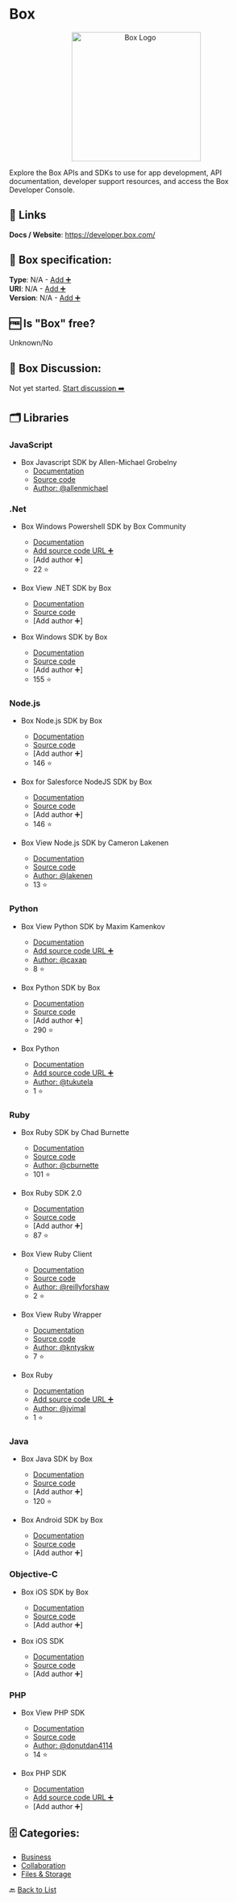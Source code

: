 # Box
<p align="center">
    <img width="256" src="https://raw.githubusercontent.com/apis-list/apis-list/main/apis/box/logo_256x256.png" alt="Box Logo"/>
</p>
Explore the Box APIs and SDKs to use for app development,
API documentation, developer support resources, and access
the Box Developer Console.

##  🔗 Links
**Docs / Website**: https://developer.box.com/

## 🧬 Box specification:
**Type**: N/A - [Add ➕](https://github.com/apis-list/apis-list/edit/main/apis-list.yaml)  
**URI**: N/A - [Add ➕](https://github.com/apis-list/apis-list/edit/main/apis-list.yaml)  
**Version**: N/A - [Add ➕](https://github.com/apis-list/apis-list/edit/main/apis-list.yaml)

## 🆓 Is "Box" free?
 Unknown/No 

## 💬 Box Discussion:
Not yet started. [Start discussion ➡️](https://github.com/apis-list/apis-list/discussions/new)

## 🗂️ Libraries
### JavaScript
- Box Javascript SDK by Allen-Michael Grobelny
    - [Documentation](https://github.com/allenmichael/box-javascript-sdk/blob/master/README.md)
    - [Source code](https://github.com/allenmichael/box-javascript-sdk)
    - [Author: @allenmichael](https://github.com/allenmichael)

### .Net
- Box Windows Powershell SDK by Box Community
    - [Documentation](https://github.com/box-community/box-powershell-sdk-v2)
    - [Add source code URL ➕]()
    - [Add author ➕]
    - 22 ⭐

- Box View .NET SDK by Box
    - [Documentation](https://box-content.readme.io/docs/view-api-sdks)
    - [Source code](https://github.com/crocodoc/dot-net-box-view)
    - [Add author ➕]

- Box Windows SDK by Box
    - [Documentation](https://github.com/box/box-windows-sdk-v2/blob/master/README.md)
    - [Source code](https://github.com/box/box-windows-sdk-v2)
    - [Add author ➕]
    - 155 ⭐

### Node.js
-  Box Node.js SDK by Box
    - [Documentation](https://www.npmjs.com/package/box-node-sdk)
    - [Source code](https://github.com/box/box-node-sdk)
    - [Add author ➕]
    - 146 ⭐

- Box for Salesforce NodeJS SDK by Box
    - [Documentation](https://github.com/box/box-salesforce-sdk)
    - [Source code](https://github.com/box/box-node-sdk)
    - [Add author ➕]
    - 146 ⭐

- Box View Node.js SDK by Cameron Lakenen
    - [Documentation](https://www.npmjs.com/package/box-view)
    - [Source code](https://github.com/lakenen/node-box-view)
    - [Author: @lakenen](https://github.com/lakenen)
    - 13 ⭐

### Python
- Box View Python SDK by Maxim Kamenkov
    - [Documentation](https://github.com/caxap/python-boxview)
    - [Add source code URL ➕]()
    - [Author: @caxap](https://github.com/caxap)
    - 8 ⭐

- Box Python SDK by Box
    - [Documentation](http://opensource.box.com/box-python-sdk/)
    - [Source code](https://github.com/box/box-python-sdk)
    - [Add author ➕]
    - 290 ⭐

- Box Python
    - [Documentation](https://github.com/tukutela/box-python)
    - [Add source code URL ➕]()
    - [Author: @tukutela](https://github.com/tukutela)
    - 1 ⭐

### Ruby
- Box Ruby SDK by Chad Burnette
    - [Documentation](http://www.rubydoc.info/gems/boxr/Boxr/Client)
    - [Source code](https://github.com/cburnette/boxr)
    - [Author: @cburnette](https://github.com/cburnette)
    - 101 ⭐

- Box Ruby SDK 2.0
    - [Documentation](https://github.com/attachmentsme/ruby-box)
    - [Source code](https://github.com/attachmentsme/ruby-box)
    - [Add author ➕]
    - 87 ⭐

- Box View Ruby Client
    - [Documentation](https://github.com/reillyforshaw/box_view)
    - [Source code](https://github.com/reillyforshaw/box_view)
    - [Author: @reillyforshaw](https://github.com/reillyforshaw)
    - 2 ⭐

- Box View Ruby Wrapper
    - [Documentation](https://github.com/kntyskw/box-view-ruby)
    - [Source code](https://github.com/kntyskw/box-view-ruby)
    - [Author: @kntyskw](https://github.com/kntyskw)
    - 7 ⭐

- Box Ruby
    - [Documentation](https://github.com/jvimal/box-ruby)
    - [Add source code URL ➕]()
    - [Author: @jvimal](https://github.com/jvimal)
    - 1 ⭐

### Java
- Box Java SDK by Box
    - [Documentation](http://opensource.box.com/box-java-sdk/)
    - [Source code](https://github.com/box/box-java-sdk)
    - [Add author ➕]
    - 120 ⭐

- Box Android SDK by Box
    - [Documentation](https://github.com/box/box-android-sdk-v2/blob/master/README.md)
    - [Source code](https://github.com/box/box-android-sdk-v2)
    - [Add author ➕]

### Objective-C
- Box iOS SDK by Box
    - [Documentation](https://github.com/box/box-ios-sdk-v2/blob/master/README.md)
    - [Source code](https://github.com/box/box-ios-sdk-v2)
    - [Add author ➕]

- Box iOS SDK
    - [Documentation](https://github.com/box/box-ios-sdk-v2)
    - [Source code](https://github.com/box/box-ios-sdk-v2)
    - [Add author ➕]

### PHP
- Box View PHP SDK
    - [Documentation](https://github.com/donutdan4114/box-view-api)
    - [Source code](https://github.com/donutdan4114/box-view-api)
    - [Author: @donutdan4114](https://github.com/donutdan4114)
    - 14 ⭐

- Box PHP SDK
    - [Documentation](https://github.com/brunomorency/box-php-sdk)
    - [Add source code URL ➕]()
    - [Add author ➕]


## 🗄️ Categories:
- [Business](https://github.com/apis-list/apis-list#business-)
- [Collaboration](https://github.com/apis-list/apis-list#collaboration-)
- [Files & Storage](https://github.com/apis-list/apis-list#files--storage-)

🔙  [Back to List](https://github.com/apis-list/apis-list)
